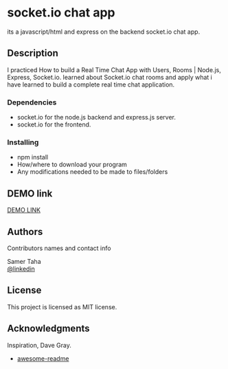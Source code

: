 # socket.io chat app

its a javascript/html and express on the backend socket.io chat app.

## Description

I practiced How to build a Real Time Chat App with Users, Rooms | Node.js, Express, Socket.io. learned about Socket.io chat rooms and apply what i have learned to build a complete real time chat application.

### Dependencies

* socket.io for the node.js backend and express.js server.
* socket.io for the frontend.

### Installing

* npm install
* How/where to download your program
* Any modifications needed to be made to files/folders

## DEMO link
[DEMO LINK](https://socket-io-chat-app-ifds.onrender.com/)


## Authors

Contributors names and contact info

   Samer Taha  
[@linkedin](https://www.linkedin.com/in/samertaha1971/)

## License

This project is licensed as MIT license.

## Acknowledgments

Inspiration, Dave Gray.
* [awesome-readme](https://github.com/gitdagray)